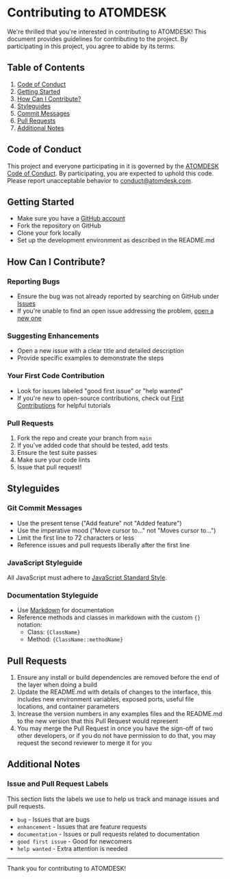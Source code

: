 # Contributing to ATOMDESK

We're thrilled that you're interested in contributing to ATOMDESK! This document provides guidelines for contributing to the project. By participating in this project, you agree to abide by its terms.

## Table of Contents

1. [Code of Conduct](#code-of-conduct)
2. [Getting Started](#getting-started)
3. [How Can I Contribute?](#how-can-i-contribute)
4. [Styleguides](#styleguides)
5. [Commit Messages](#commit-messages)
6. [Pull Requests](#pull-requests)
7. [Additional Notes](#additional-notes)

## Code of Conduct

This project and everyone participating in it is governed by the [ATOMDESK Code of Conduct](CODE_OF_CONDUCT.md). By participating, you are expected to uphold this code. Please report unacceptable behavior to [conduct@atomdesk.com](mailto:conduct@atomdesk.com).

## Getting Started

- Make sure you have a [GitHub account](https://github.com/signup/free)
- Fork the repository on GitHub
- Clone your fork locally
- Set up the development environment as described in the README.md

## How Can I Contribute?

### Reporting Bugs

- Ensure the bug was not already reported by searching on GitHub under [Issues](https://github.com/atomdesk/atomdesk/issues)
- If you're unable to find an open issue addressing the problem, [open a new one](https://github.com/atomdesk/atomdesk/issues/new)

### Suggesting Enhancements

- Open a new issue with a clear title and detailed description
- Provide specific examples to demonstrate the steps

### Your First Code Contribution

- Look for issues labeled "good first issue" or "help wanted"
- If you're new to open-source contributions, check out [First Contributions](https://github.com/firstcontributions/first-contributions) for helpful tutorials

### Pull Requests

1. Fork the repo and create your branch from `main`
2. If you've added code that should be tested, add tests
3. Ensure the test suite passes
4. Make sure your code lints
5. Issue that pull request!

## Styleguides

### Git Commit Messages

- Use the present tense ("Add feature" not "Added feature")
- Use the imperative mood ("Move cursor to..." not "Moves cursor to...")
- Limit the first line to 72 characters or less
- Reference issues and pull requests liberally after the first line

### JavaScript Styleguide

All JavaScript must adhere to [JavaScript Standard Style](https://standardjs.com/).

### Documentation Styleguide

- Use [Markdown](https://daringfireball.net/projects/markdown/) for documentation
- Reference methods and classes in markdown with the custom `{}` notation:
    - Class: `{ClassName}`
    - Method: `{ClassName::methodName}`

## Pull Requests

1. Ensure any install or build dependencies are removed before the end of the layer when doing a build
2. Update the README.md with details of changes to the interface, this includes new environment variables, exposed ports, useful file locations, and container parameters
3. Increase the version numbers in any examples files and the README.md to the new version that this Pull Request would represent
4. You may merge the Pull Request in once you have the sign-off of two other developers, or if you do not have permission to do that, you may request the second reviewer to merge it for you

## Additional Notes

### Issue and Pull Request Labels

This section lists the labels we use to help us track and manage issues and pull requests.

* `bug` - Issues that are bugs
* `enhancement` - Issues that are feature requests
* `documentation` - Issues or pull requests related to documentation
* `good first issue` - Good for newcomers
* `help wanted` - Extra attention is needed

---

Thank you for contributing to ATOMDESK!
